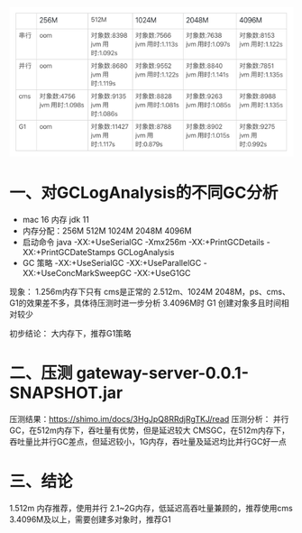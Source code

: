 ![不同gc分析](/Week_02/resources/不同GC分析.png)

# 一、对GCLogAnalysis的不同GC分析
- mac  16 内存 jdk 11
- 内存分配：256M 512M 1024M  2048M 4096M
- 启动命令
java -XX:+UseSerialGC -Xmx256m   -XX:+PrintGCDetails -XX:+PrintGCDateStamps GCLogAnalysis
- GC 策略
-XX:+UseSerialGC -XX:+UseParallelGC -XX:+UseConcMarkSweepGC -XX:+UseG1GC

现象：
1.256m内存下只有 cms是正常的
2.512m、1024M  2048M，ps、cms、G1的效果差不多，具体待压测时进一步分析
3.4096M时 G1 创建对象多且时间相对较少

初步结论： 大内存下，推荐G1策略

# 二、压测 gateway-server-0.0.1-SNAPSHOT.jar 
压测结果：https://shimo.im/docs/3HgJpQ8RRdjRgTKJ/read
压测分析：
并行GC，在512m内存下，吞吐量有优势，但是延迟较大
CMSGC，在512m内存下，吞吐量比并行GC差点，但延迟较小，1G内存，吞吐量及延迟均比并行GC好一点


# 三、结论
1.512m 内存推荐，使用并行
2.1~2G内存，低延迟高吞吐量兼顾的，推荐使用cms
3.4096M及以上，需要创建多对象时，推荐G1




